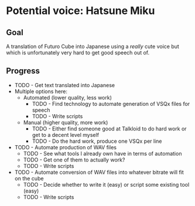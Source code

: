 
Potential voice: Hatsune Miku
=============================

Goal
----

A translation of Futuro Cube into Japanese using a *really* cute voice but which is unfortunately very hard to get good speech out of.

Progress
--------

* TODO - Get text translated into Japanese
* Multiple options here:
    * Automated (lower quality, less work)
        * TODO - Find technology to automate generation of VSQx files for speech
        * TODO - Write scripts
    * Manual (higher quality, more work)
        * TODO - Either find someone good at Talkloid to do hard work or get to a decent level myself
        * TODO - Do the hard work, produce one VSQx per line
* TODO - Automate production of WAV files
    * TODO - See what tools I already own have in terms of automation
    * TODO - Get one of them to actually work?
    * TODO - Write scripts
* TODO - Automate conversion of WAV files into whatever bitrate will fit on the cube
    * TODO - Decide whether to write it (easy) or script some existing tool (easy)
    * TODO - Write scripts

